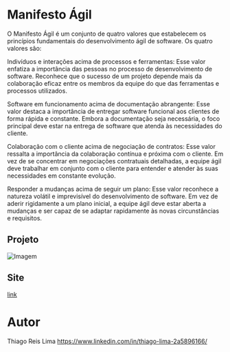 # Manifesto Ágil
 O Manifesto Ágil é um conjunto de quatro valores que estabelecem os princípios fundamentais do desenvolvimento ágil de software. Os quatro valores são:

Indivíduos e interações acima de processos e ferramentas: Esse valor enfatiza a importância das pessoas no processo de desenvolvimento de software. Reconhece que o sucesso de um projeto depende mais da colaboração eficaz entre os membros da equipe do que das ferramentas e processos utilizados.

Software em funcionamento acima de documentação abrangente: Esse valor destaca a importância de entregar software funcional aos clientes de forma rápida e constante. Embora a documentação seja necessária, o foco principal deve estar na entrega de software que atenda às necessidades do cliente.

Colaboração com o cliente acima de negociação de contratos: Esse valor ressalta a importância da colaboração contínua e próxima com o cliente. Em vez de se concentrar em negociações contratuais detalhadas, a equipe ágil deve trabalhar em conjunto com o cliente para entender e atender às suas necessidades em constante evolução.

Responder a mudanças acima de seguir um plano: Esse valor reconhece a natureza volátil e imprevisível do desenvolvimento de software. Em vez de aderir rigidamente a um plano inicial, a equipe ágil deve estar aberta a mudanças e ser capaz de se adaptar rapidamente às novas circunstâncias e requisitos.

## Projeto
![Imagem](https://miro.medium.com/v2/resize:fit:786/format:webp/1*VqVM_XNDDhLes7a-8CXu5A.jpeg)

## Site

[link](https://agilemanifesto.org/iso/ptbr/principles.html)

# Autor
Thiago Reis Lima
https://www.linkedin.com/in/thiago-lima-2a5896166/
